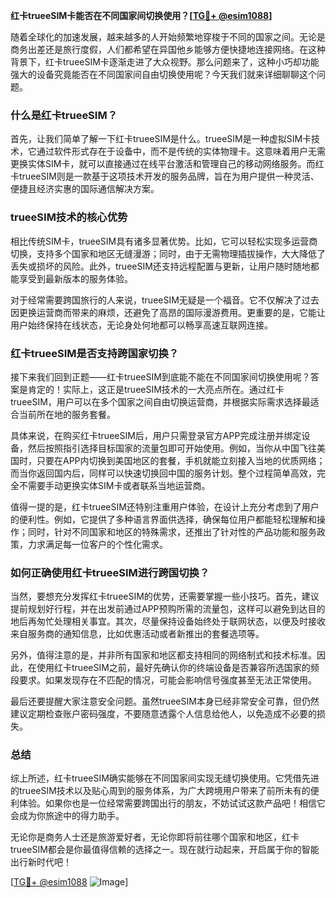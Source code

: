 **红卡trueeSIM卡能否在不同国家间切换使用？[[TG💪+ @esim1088](https://t.me/s/esim1088)]**

随着全球化的加速发展，越来越多的人开始频繁地穿梭于不同的国家之间。无论是商务出差还是旅行度假，人们都希望在异国他乡能够方便快捷地连接网络。在这种背景下，红卡trueeSIM卡逐渐走进了大众视野。那么问题来了，这种小巧却功能强大的设备究竟能否在不同国家间自由切换使用呢？今天我们就来详细聊聊这个问题。

### 什么是红卡trueeSIM？

首先，让我们简单了解一下红卡trueeSIM是什么。trueeSIM是一种虚拟SIM卡技术，它通过软件形式存在于设备中，而不是传统的实体物理卡。这意味着用户无需更换实体SIM卡，就可以直接通过在线平台激活和管理自己的移动网络服务。而红卡trueeSIM则是一款基于这项技术开发的服务品牌，旨在为用户提供一种灵活、便捷且经济实惠的国际通信解决方案。

### trueeSIM技术的核心优势

相比传统SIM卡，trueeSIM具有诸多显著优势。比如，它可以轻松实现多运营商切换，支持多个国家和地区无缝漫游；同时，由于无需物理插拔操作，大大降低了丢失或损坏的风险。此外，trueeSIM还支持远程配置与更新，让用户随时随地都能享受到最新版本的服务体验。

对于经常需要跨国旅行的人来说，trueeSIM无疑是一个福音。它不仅解决了过去因更换运营商而带来的麻烦，还避免了高昂的国际漫游费用。更重要的是，它能让用户始终保持在线状态，无论身处何地都可以畅享高速互联网连接。

### 红卡trueeSIM是否支持跨国家切换？

接下来我们回到正题——红卡trueeSIM到底能不能在不同国家间切换使用呢？答案是肯定的！实际上，这正是trueeSIM技术的一大亮点所在。通过红卡trueeSIM，用户可以在多个国家之间自由切换运营商，并根据实际需求选择最适合当前所在地的服务套餐。

具体来说，在购买红卡trueeSIM后，用户只需登录官方APP完成注册并绑定设备，然后按照指引选择目标国家的流量包即可开始使用。例如，当你从中国飞往美国时，只要在APP内切换到美国地区的套餐，手机就能立刻接入当地的优质网络；而当你返回国内后，同样可以快速切换回中国的服务计划。整个过程简单高效，完全不需要手动更换实体SIM卡或者联系当地运营商。

值得一提的是，红卡trueeSIM还特别注重用户体验，在设计上充分考虑到了用户的便利性。例如，它提供了多种语言界面供选择，确保每位用户都能轻松理解和操作；同时，针对不同国家和地区的特殊需求，还推出了针对性的产品功能和服务政策，力求满足每一位客户的个性化需求。

### 如何正确使用红卡trueeSIM进行跨国切换？

当然，要想充分发挥红卡trueeSIM的优势，还需要掌握一些小技巧。首先，建议提前规划好行程，并在出发前通过APP预购所需的流量包，这样可以避免到达目的地后再匆忙处理相关事宜。其次，尽量保持设备始终处于联网状态，以便及时接收来自服务商的通知信息，比如优惠活动或者新推出的套餐选项等。

另外，值得注意的是，并非所有国家和地区都支持相同的网络制式和技术标准。因此，在使用红卡trueeSIM之前，最好先确认你的终端设备是否兼容所选国家的频段要求。如果发现存在不匹配的情况，可能会影响信号强度甚至无法正常使用。

最后还要提醒大家注意安全问题。虽然trueeSIM本身已经非常安全可靠，但仍然建议定期检查账户密码强度，不要随意透露个人信息给他人，以免造成不必要的损失。

### 总结

综上所述，红卡trueeSIM确实能够在不同国家间实现无缝切换使用。它凭借先进的trueeSIM技术以及贴心周到的服务体系，为广大跨境用户带来了前所未有的便利体验。如果你也是一位经常需要跨国出行的朋友，不妨试试这款产品吧！相信它会成为你旅途中的得力助手。

无论你是商务人士还是旅游爱好者，无论你即将前往哪个国家和地区，红卡trueeSIM都会是你最值得信赖的选择之一。现在就行动起来，开启属于你的智能出行新时代吧！

[[TG💪+ @esim1088](https://t.me/s/esim1088) ![Image](https://i.postimg.cc/4NQfJmqS/Snipaste-2025-05-13-00-14-12.png)]